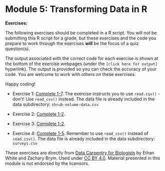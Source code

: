 # Module 5: Transforming Data in R

**Exercises:**

The following exercises should be completed in a R script. You will not be submitting this R script for a grade, but these exercises and the code you prepare to work through the exercises **will** be the focus of a quiz question(s).  

The output associated with the correct code for each exercise is shown at the bottom of the exercise webpages (under the `[click here for output]` hyperlink). The output is provided so you can check the accuracy of your code. You are welcome to work with others on these exercises. 

Happy coding!  

- Exercise 1: [Complete 1-7](https://datacarpentry.org/semester-biology/exercises/Dplyr-shrub-volume-data-basics-R/). The exercise instructs you to use `read.csv()` - don’t! Use `read_csv()` instead. The data file is already included in the data subdirectory: `shrub-volume-data.csv`

- Exercise 2: [Complete 1-2](https://datacarpentry.org/semester-biology/exercises/Dplyr-shrub-volume-aggregation-R/).

- Exercise 3: [Complete 1-2](https://datacarpentry.org/semester-biology/exercises/Dplyr-fix-the-code-R/). 

- Exercise 4: [Complete 1-5](https://datacarpentry.org/semester-biology/exercises/Portal-data-manip-pipes-R/). Remember to use `read_csv()` instead of `read.csv()`. The data file is already included in the data subdirectory: `surveys.csv`

These exercises are directly from [Data Carpentry for Biologists](https://datacarpentry.org/semester-biology/) by Ethan White
and Zachary Brym. Used under [CC BY 4.0](https://creativecommons.org/licenses/by/4.0/). Material presented in this module is not endorsed by the licensors.

